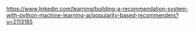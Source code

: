 https://www.linkedin.com/learning/building-a-recommendation-system-with-python-machine-learning-ai/popularity-based-recommenders?u=2113185
